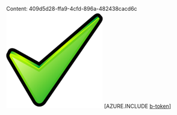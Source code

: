 Content: 409d5d28-ffa9-4cfd-896a-482438cacd6c![image](23bd67e4-ba0c-4cce-9ba0-0584b7efb82d.png)
[AZURE.INCLUDE [b-token](36dddbe7-5877-49e6-8d9c-893c0e2a7759.md)]

